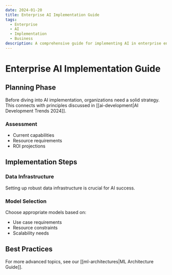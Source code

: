 ```yaml
---
date: 2024-01-20
title: Enterprise AI Implementation Guide
tags:
  - Enterprise
  - AI
  - Implementation
  - Business
description: A comprehensive guide for implementing AI in enterprise environments
---
```


# Enterprise AI Implementation Guide

## Planning Phase

Before diving into AI implementation, organizations need a solid strategy. This connects with principles discussed in [[ai-development|AI Development Trends 2024]].

### Assessment

- Current capabilities
- Resource requirements
- ROI projections

## Implementation Steps

### Data Infrastructure

Setting up robust data infrastructure is crucial for AI success.

### Model Selection

Choose appropriate models based on:

- Use case requirements
- Resource constraints
- Scalability needs

## Best Practices

For more advanced topics, see our [[ml-architectures|ML Architecture Guide]].
